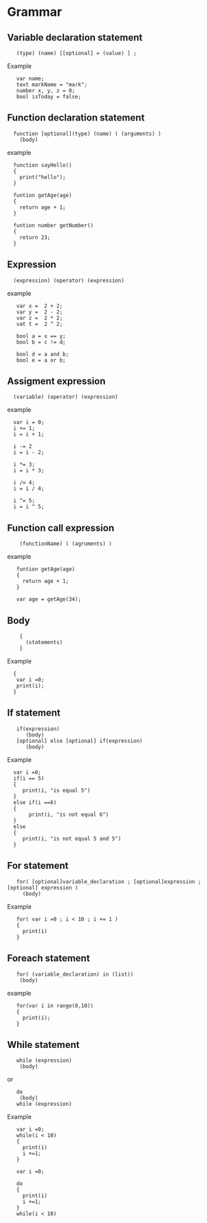 
# Grammar


## Variable declaration statement

```
   (type) (name) [[optional] = (value) ] ;
```

Example

```
   var name; 
   text markName = "mark";
   number x, y, z = 0;
   bool isToday = false;
```

## Function declaration statement
```
  function [optional](type) (name) ( (arguments) )
    (body)
```

example

```
  function sayHello()
  {
    print("hello");
  }
  
  funtion getAge(age)
  {
    return age + 1;
  }

  funtion number getNumber()
  {
    return 23;
  }

```



## Expression
```
  (expression) (operator) (expression) 
```
example

```
   var x =  2 + 2;
   var y =  2 - 2;
   var z =  2 * 2;
   vat t =  2 ^ 2;

   bool a = x == y;
   bool b = c != d;
   
   bool d = a and b;
   bool e = a or b;
```

## Assigment expression

```
  (variable) (operator) (expression)
```

example

```
  var i = 0;
  i += 1;
  i = i + 1;
  
  i -= 2
  i = i - 2;
  
  i *= 3;
  i = i * 3;
  
  i /= 4;
  i = i / 4;
  
  i ^= 5;
  i = i ^ 5;
```

## Function call expression
```
    (functionName) ( (agruments) )
```

example

```
   funtion getAge(age)
   {
     return age + 1;
   }

   var age = getAge(34);
```

## Body
``` 
    {
      (statements) 
    } 
 ```
Example

```
  {
   var i =0; 
   print(i);
  }
```





## If statement

```
   if(expression) 
      (body)
   [optional] else [optional] if(expression)
      (body)
```

 Example
```
  var i =0;
  if(i == 5)
  {
     print(i, "is equal 5")
  }
  else if(i ==6)
  {
       print(i, "is not equal 6")
  }
  else
  {
     print(i, "is not equal 5 and 5")
  }
```

## For statement

```
   for( [optional]variable_declaration ; [optional]expression ; [optional] expression )
     (body)
```

Example
```
   for( var i =0 ; i < 10 ; i += 1 ) 
   {
     print(i)
   }
```


## Foreach statement

```
   for( (variable_declaration) in (list))
    (body)
```

example

```
   for(var i in range(0,10))
   {
     print(i);
   } 
```

## While statement

```
   while (expression) 
    (body)
```
or 
```
   do
    (body) 
   while (expression) 
```

Example
```
   var i =0;
   while(i < 10) 
   {
     print(i)
     i +=1;
   }
```

```
   var i =0;
   
   do
   {
     print(i)
     i +=1;
   }
   while(i < 10) 
```